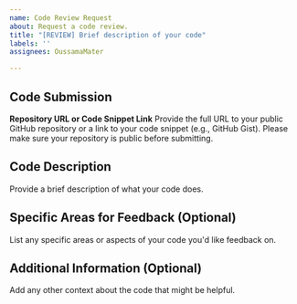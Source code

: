 ```yaml
---
name: Code Review Request
about: Request a code review.
title: "[REVIEW] Brief description of your code"
labels: ''
assignees: OussamaMater

---
```


## Code Submission

**Repository URL or Code Snippet Link**
Provide the full URL to your public GitHub repository or a link to your code snippet (e.g., GitHub Gist). Please make sure your repository is public before submitting.

## Code Description
Provide a brief description of what your code does.

## Specific Areas for Feedback (Optional)
List any specific areas or aspects of your code you'd like feedback on.

## Additional Information  (Optional)
Add any other context about the code that might be helpful.
